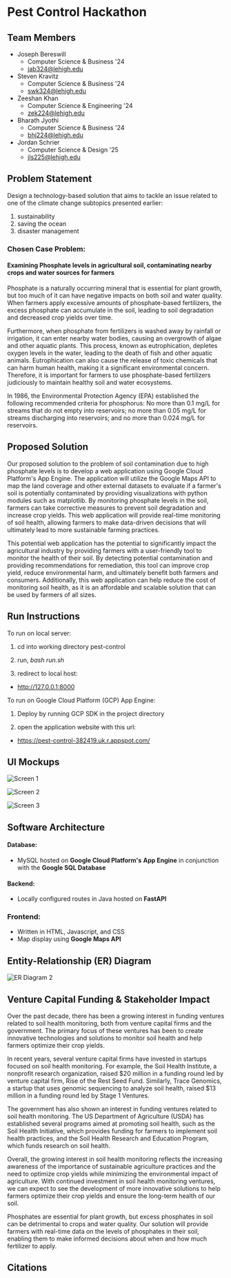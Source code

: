 # Pest Control Hackathon

## Team Members

- Joseph Bereswill
  - Computer Science & Business '24
  - <jab324@lehigh.edu>
- Steven Kravitz
  - Computer Science & Business '24
  - <swk324@lehigh.edu>
- Zeeshan Khan
  - Computer Science & Engineering '24
  - <zek224@lehigh.edu>
- Bharath Jyothi
  - Computer Science & Business '24
  - <bhj224@lehigh.edu>
- Jordan Schrier
  - Computer Science & Design '25
  - <jls225@lehigh.edu>

## Problem Statement

Design a technology-based solution that aims to tackle an issue related to one of the climate change subtopics presented earlier: 

1. sustainability
2. saving the ocean
3. disaster management

### Chosen Case Problem: 
#### Examining Phosphate levels in agricultural soil, contaminating nearby crops and water sources for farmers

<p>Phosphate is a naturally occurring mineral that is essential for plant growth, but too much of it can have negative impacts on both soil and water quality. When farmers apply excessive amounts of phosphate-based fertilizers, the excess phosphate can accumulate in the soil, leading to soil degradation and decreased crop yields over time.</p>

<p>Furthermore, when phosphate from fertilizers is washed away by rainfall or irrigation, it can enter nearby water bodies, causing an overgrowth of algae and other aquatic plants. This process, known as eutrophication, depletes oxygen levels in the water, leading to the death of fish and other aquatic animals. Eutrophication can also cause the release of toxic chemicals that can harm human health, making it a significant environmental concern. Therefore, it is important for farmers to use phosphate-based fertilizers judiciously to maintain healthy soil and water ecosystems.</p>

<p>In 1986, the Environmental Protection Agency (EPA) established the following recommended criteria for phosphorus: No more than 0.1 mg/L for streams that do not empty into reservoirs; no more than 0.05 mg/L for streams discharging into reservoirs; and no more than 0.024 mg/L for reservoirs.</p>

## Proposed Solution

<p>Our proposed solution to the problem of soil contamination due to high phosphate levels is to develop a web application using Google Cloud Platform's App Engine. The application will utilize the Google Maps API to map the land coverage and other external datasets to evaluate if a farmer's soil is potentially contaminated by providing visualizations with python modules such as matplotlib. By monitoring phosphate levels in the soil, farmers can take corrective measures to prevent soil degradation and increase crop yields. This web application will provide real-time monitoring of soil health, allowing farmers to make data-driven decisions that will ultimately lead to more sustainable farming practices.</p>

<p>This potential web application has the potential to significantly impact the agricultural industry by providing farmers with a user-friendly tool to monitor the health of their soil. By detecting potential contamination and providing recommendations for remediation, this tool can improve crop yield, reduce environmental harm, and ultimately benefit both farmers and consumers. Additionally, this web application can help reduce the cost of monitoring soil health, as it is an affordable and scalable solution that can be used by farmers of all sizes.</p>

## Run Instructions

To run on local server: 

1. cd into working directory pest-control

2. run, *bash run.sh*

3. redirect to local host: 
  - <http://127.0.0.1:8000>

To run on Google Cloud Platform (GCP) App Engine:

1. Deploy by running GCP SDK in the project directory

2. open the application website with this url: 
  - <https://pest-control-382419.uk.r.appspot.com/>

## UI Mockups

![Screen 1](ReadmeArtifacts/screen1.png)

![Screen 2](ReadmeArtifacts/screen2.png)

![Screen 3](ReadmeArtifacts/screen3.png)

## Software Architecture

#### Database:
  - MySQL hosted on **Google Cloud Platform's** **App Engine** in conjunction with the **Google SQL Database**

#### Backend:
  - Locally configured routes in Java hosted on **FastAPI**

### Frontend:
  - Written in HTML, Javascript, and CSS
  - Map display using **Google Maps API**

## Entity-Relationship (ER) Diagram

![ER Diagram 2](ReadmeArtifacts/soilsense_er.png)

## Venture Capital Funding & Stakeholder Impact

<p>Over the past decade, there has been a growing interest in funding ventures related to soil health monitoring, both from venture capital firms and the government. The primary focus of these ventures has been to create innovative technologies and solutions to monitor soil health and help farmers optimize their crop yields.</p>

<p>In recent years, several venture capital firms have invested in startups focused on soil health monitoring. For example, the Soil Health Institute, a nonprofit research organization, raised $20 million in a funding round led by venture capital firm, Rise of the Rest Seed Fund. Similarly, Trace Genomics, a startup that uses genomic sequencing to analyze soil health, raised $13 million in a funding round led by Stage 1 Ventures.</p>

<p>The government has also shown an interest in funding ventures related to soil health monitoring. The US Department of Agriculture (USDA) has established several programs aimed at promoting soil health, such as the Soil Health Initiative, which provides funding for farmers to implement soil health practices, and the Soil Health Research and Education Program, which funds research on soil health.</p>

<p>Overall, the growing interest in soil health monitoring reflects the increasing awareness of the importance of sustainable agriculture practices and the need to optimize crop yields while minimizing the environmental impact of agriculture. With continued investment in soil health monitoring ventures, we can expect to see the development of more innovative solutions to help farmers optimize their crop yields and ensure the long-term health of our soil.</p>

<p>Phosphates are essential for plant growth, but excess phosphates in soil can be detrimental to crops and water quality. Our solution will provide farmers with real-time data on the levels of phosphates in their soil, enabling them to make informed decisions about when and how much fertilizer to apply.</p>

## Citations
